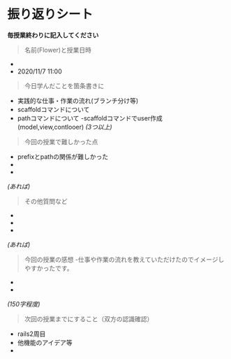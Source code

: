 # 振り返りシート

**毎授業終わりに記入してください**

> 名前(Flower)と授業日時
-  
- 2020/11/7 11:00


> 今日学んだことを箇条書きに
- 実践的な仕事・作業の流れ(ブランチ分け等)
- scaffoldコマンドについて
- pathコマンドについて
-scaffoldコマンドでuser作成(model,view,contlooer)
*(3つ以上)*

> 今回の授業で難しかった点
- prefixとpathの関係が難しかった
- 
- 
*(あれば)*

> その他質問など
- 
- 
- 
*(あれば)*

> 今回の授業の感想
-仕事や作業の流れを教えていただけたのでイメージしやすかったです。
- 
- 
*(150字程度)*

> 次回の授業までにすること（双方の認識確認）
- rails2周目
- 他機能のアイデア等
- 
